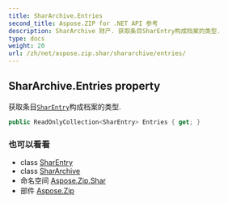 ```yaml
---
title: SharArchive.Entries
second_title: Aspose.ZIP for .NET API 参考
description: SharArchive 财产. 获取条目SharEntry构成档案的类型.
type: docs
weight: 20
url: /zh/net/aspose.zip.shar/shararchive/entries/
---
```

## SharArchive.Entries property

获取条目[`SharEntry`](../../sharentry/)构成档案的类型.

```csharp
public ReadOnlyCollection<SharEntry> Entries { get; }
```

### 也可以看看

* class [SharEntry](../../sharentry/)
* class [SharArchive](../)
* 命名空间 [Aspose.Zip.Shar](../../shararchive/)
* 部件 [Aspose.Zip](../../../)


